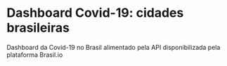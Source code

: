 # Dashboard Covid-19: cidades brasileiras
Dashboard da Covid-19 no Brasil alimentado pela API disponibilizada pela plataforma Brasil.io
